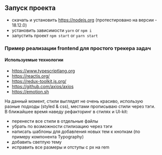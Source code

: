 ## Запуск проекта
- скачать и установить https://nodejs.org (протестировано на версии - 18.12.0)
- установить зависимости `yarn` or `npm i`
- запустить проект `npm start` or `yarn start`

### Пример реализации frontend для простого трекера задач

#### Используемые технологии
- https://www.typescriptlang.org
- https://reactjs.org/
- https://redux-toolkit.js.org/
- https://github.com/axios/axios
- https://emotion.sh

На данный момент, стили выглядят не очень красиво, использую разные подходы (styled & css), местами прописываю стили через тэги. 
В ближайшее время наведу рефакторинг в стилях и UI-kit:
- перенести все стили в отдельные файлы
- убрать по возможности стилизацию через тэги
- написать шаблоны для добавления новых тем к кнопкам (по примеру компонента Typography)
- добавить светлую тему
- исправить все размеры и отступы с px на rem